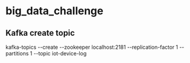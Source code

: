 # big_data_challenge
## Kafka create topic
kafka-topics --create --zookeeper localhost:2181 --replication-factor 1 --partitions 1 --topic iot-device-log
